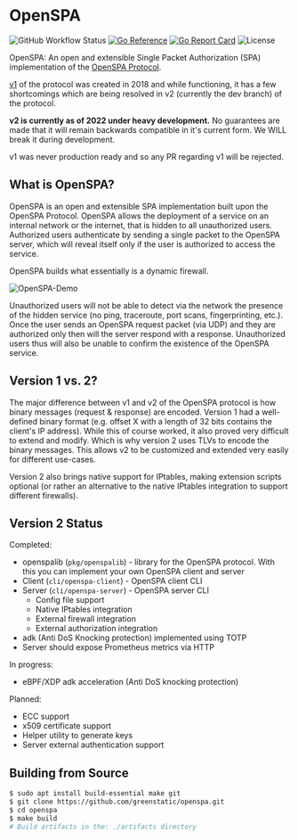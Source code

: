 # OpenSPA

![GitHub Workflow Status](https://img.shields.io/github/workflow/status/greenstatic/openspa/Test)
[![Go Reference](https://pkg.go.dev/badge/github.com/greenstatic/openspa.svg)](https://pkg.go.dev/github.com/greenstatic/openspa)
[![Go Report Card](https://goreportcard.com/badge/github.com/greenstatic/openspa)](https://goreportcard.com/report/github.com/greenstatic/openspa)
![License](https://img.shields.io/github/license/greenstatic/openspa)

OpenSPA: An open and extensible Single Packet Authorization (SPA) implementation of the [OpenSPA Protocol](docs/protocol.md).

[v1](https://github.com/greenstatic/openspa/tree/v1) of the protocol was created in 2018 and while functioning, it has a 
few shortcomings which are being resolved in v2 (currently the dev branch) of the protocol.

**v2 is currently as of 2022 under heavy development.** No guarantees are made that it will remain backwards compatible 
in it's current form.
We WILL break it during development.

v1 was never production ready and so any PR regarding v1 will be rejected.

## What is OpenSPA?
OpenSPA is an open and extensible SPA implementation built upon the OpenSPA Protocol.
OpenSPA allows the deployment of a service on an internal network or the internet, that is hidden to all unauthorized 
users.
Authorized users authenticate by sending a single packet to the OpenSPA server, which will reveal itself only if the 
user is authorized to access the service.

OpenSPA builds what essentially is a dynamic firewall.

![OpenSPA-Demo](docs/assets/openspa_brief.png)

Unauthorized users will not be able to detect via the network the presence of the hidden service (no ping, traceroute, 
port scans, fingerprinting, etc.).
Once the user sends an OpenSPA request packet (via UDP) and they are authorized only then will the server respond with 
a response.
Unauthorized users thus will also be unable to confirm the existence of the OpenSPA service.

## Version 1 vs. 2?
The major difference between v1 and v2 of the OpenSPA protocol is how binary messages (request & response) are encoded.
Version 1 had a well-defined binary format (e.g. offset X with a length of 32 bits contains the client's IP address).
While this of course worked, it also proved very difficult to extend and modify.
Which is why version 2 uses TLVs to encode the binary messages.
This allows v2 to be customized and extended very easily for different use-cases.

Version 2 also brings native support for IPtables, making extension scripts optional (or rather an alternative to the 
native IPtables integration to support different firewalls).

## Version 2 Status
Completed:
* openspalib (`pkg/openspalib`) - library for the OpenSPA protocol. With this you can implement your own OpenSPA client 
and server
* Client (`cli/openspa-client`) - OpenSPA client CLI
* Server (`cli/openspa-server`) - OpenSPA server CLI
  * Config file support
  * Native IPtables integration
  * External firewall integration
  * External authorization integration
* adk (Anti DoS Knocking protection) implemented using TOTP
* Server should expose Prometheus metrics via HTTP

In progress:
* eBPF/XDP adk acceleration (Anti DoS knocking protection)

Planned:
* ECC support
* x509 certificate support
* Helper utility to generate keys
* Server external authentication support

## Building from Source
```sh
$ sudo apt install build-essential make git
$ git clone https://github.com/greenstatic/openspa.git
$ cd openspa
$ make build
# Build artifacts in the: ./artifacts directory
```
